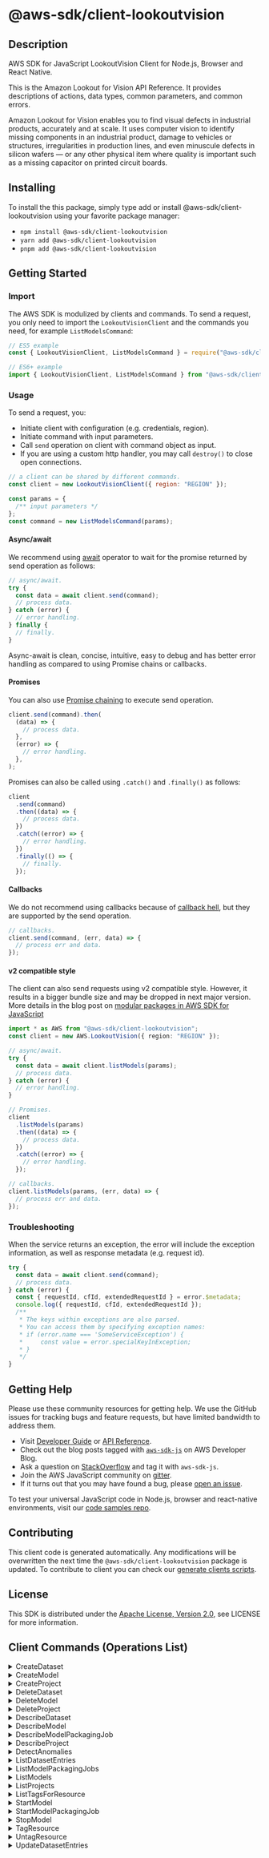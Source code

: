 <!-- generated file, do not edit directly -->

# @aws-sdk/client-lookoutvision

## Description

AWS SDK for JavaScript LookoutVision Client for Node.js, Browser and React Native.

<p>This is the Amazon Lookout for Vision API Reference. It provides descriptions of actions,
data types, common parameters, and common errors.</p>
<p>Amazon Lookout for Vision enables you to find visual defects in industrial products,
accurately and at scale. It uses computer vision to identify missing components in an industrial product,
damage to vehicles or structures, irregularities in production lines, and even minuscule defects in
silicon wafers — or any other physical item where quality is important such as a missing capacitor
on printed circuit boards.</p>

## Installing

To install the this package, simply type add or install @aws-sdk/client-lookoutvision
using your favorite package manager:

- `npm install @aws-sdk/client-lookoutvision`
- `yarn add @aws-sdk/client-lookoutvision`
- `pnpm add @aws-sdk/client-lookoutvision`

## Getting Started

### Import

The AWS SDK is modulized by clients and commands.
To send a request, you only need to import the `LookoutVisionClient` and
the commands you need, for example `ListModelsCommand`:

```js
// ES5 example
const { LookoutVisionClient, ListModelsCommand } = require("@aws-sdk/client-lookoutvision");
```

```ts
// ES6+ example
import { LookoutVisionClient, ListModelsCommand } from "@aws-sdk/client-lookoutvision";
```

### Usage

To send a request, you:

- Initiate client with configuration (e.g. credentials, region).
- Initiate command with input parameters.
- Call `send` operation on client with command object as input.
- If you are using a custom http handler, you may call `destroy()` to close open connections.

```js
// a client can be shared by different commands.
const client = new LookoutVisionClient({ region: "REGION" });

const params = {
  /** input parameters */
};
const command = new ListModelsCommand(params);
```

#### Async/await

We recommend using [await](https://developer.mozilla.org/en-US/docs/Web/JavaScript/Reference/Operators/await)
operator to wait for the promise returned by send operation as follows:

```js
// async/await.
try {
  const data = await client.send(command);
  // process data.
} catch (error) {
  // error handling.
} finally {
  // finally.
}
```

Async-await is clean, concise, intuitive, easy to debug and has better error handling
as compared to using Promise chains or callbacks.

#### Promises

You can also use [Promise chaining](https://developer.mozilla.org/en-US/docs/Web/JavaScript/Guide/Using_promises#chaining)
to execute send operation.

```js
client.send(command).then(
  (data) => {
    // process data.
  },
  (error) => {
    // error handling.
  },
);
```

Promises can also be called using `.catch()` and `.finally()` as follows:

```js
client
  .send(command)
  .then((data) => {
    // process data.
  })
  .catch((error) => {
    // error handling.
  })
  .finally(() => {
    // finally.
  });
```

#### Callbacks

We do not recommend using callbacks because of [callback hell](http://callbackhell.com/),
but they are supported by the send operation.

```js
// callbacks.
client.send(command, (err, data) => {
  // process err and data.
});
```

#### v2 compatible style

The client can also send requests using v2 compatible style.
However, it results in a bigger bundle size and may be dropped in next major version. More details in the blog post
on [modular packages in AWS SDK for JavaScript](https://aws.amazon.com/blogs/developer/modular-packages-in-aws-sdk-for-javascript/)

```ts
import * as AWS from "@aws-sdk/client-lookoutvision";
const client = new AWS.LookoutVision({ region: "REGION" });

// async/await.
try {
  const data = await client.listModels(params);
  // process data.
} catch (error) {
  // error handling.
}

// Promises.
client
  .listModels(params)
  .then((data) => {
    // process data.
  })
  .catch((error) => {
    // error handling.
  });

// callbacks.
client.listModels(params, (err, data) => {
  // process err and data.
});
```

### Troubleshooting

When the service returns an exception, the error will include the exception information,
as well as response metadata (e.g. request id).

```js
try {
  const data = await client.send(command);
  // process data.
} catch (error) {
  const { requestId, cfId, extendedRequestId } = error.$metadata;
  console.log({ requestId, cfId, extendedRequestId });
  /**
   * The keys within exceptions are also parsed.
   * You can access them by specifying exception names:
   * if (error.name === 'SomeServiceException') {
   *     const value = error.specialKeyInException;
   * }
   */
}
```

## Getting Help

Please use these community resources for getting help.
We use the GitHub issues for tracking bugs and feature requests, but have limited bandwidth to address them.

- Visit [Developer Guide](https://docs.aws.amazon.com/sdk-for-javascript/v3/developer-guide/welcome.html)
  or [API Reference](https://docs.aws.amazon.com/AWSJavaScriptSDK/v3/latest/index.html).
- Check out the blog posts tagged with [`aws-sdk-js`](https://aws.amazon.com/blogs/developer/tag/aws-sdk-js/)
  on AWS Developer Blog.
- Ask a question on [StackOverflow](https://stackoverflow.com/questions/tagged/aws-sdk-js) and tag it with `aws-sdk-js`.
- Join the AWS JavaScript community on [gitter](https://gitter.im/aws/aws-sdk-js-v3).
- If it turns out that you may have found a bug, please [open an issue](https://github.com/aws/aws-sdk-js-v3/issues/new/choose).

To test your universal JavaScript code in Node.js, browser and react-native environments,
visit our [code samples repo](https://github.com/aws-samples/aws-sdk-js-tests).

## Contributing

This client code is generated automatically. Any modifications will be overwritten the next time the `@aws-sdk/client-lookoutvision` package is updated.
To contribute to client you can check our [generate clients scripts](https://github.com/aws/aws-sdk-js-v3/tree/main/scripts/generate-clients).

## License

This SDK is distributed under the
[Apache License, Version 2.0](http://www.apache.org/licenses/LICENSE-2.0),
see LICENSE for more information.

## Client Commands (Operations List)

<details>
<summary>
CreateDataset
</summary>

[Command API Reference](https://docs.aws.amazon.com/AWSJavaScriptSDK/v3/latest/client/lookoutvision/command/CreateDatasetCommand/) / [Input](https://docs.aws.amazon.com/AWSJavaScriptSDK/v3/latest/Package/-aws-sdk-client-lookoutvision/Interface/CreateDatasetCommandInput/) / [Output](https://docs.aws.amazon.com/AWSJavaScriptSDK/v3/latest/Package/-aws-sdk-client-lookoutvision/Interface/CreateDatasetCommandOutput/)

</details>
<details>
<summary>
CreateModel
</summary>

[Command API Reference](https://docs.aws.amazon.com/AWSJavaScriptSDK/v3/latest/client/lookoutvision/command/CreateModelCommand/) / [Input](https://docs.aws.amazon.com/AWSJavaScriptSDK/v3/latest/Package/-aws-sdk-client-lookoutvision/Interface/CreateModelCommandInput/) / [Output](https://docs.aws.amazon.com/AWSJavaScriptSDK/v3/latest/Package/-aws-sdk-client-lookoutvision/Interface/CreateModelCommandOutput/)

</details>
<details>
<summary>
CreateProject
</summary>

[Command API Reference](https://docs.aws.amazon.com/AWSJavaScriptSDK/v3/latest/client/lookoutvision/command/CreateProjectCommand/) / [Input](https://docs.aws.amazon.com/AWSJavaScriptSDK/v3/latest/Package/-aws-sdk-client-lookoutvision/Interface/CreateProjectCommandInput/) / [Output](https://docs.aws.amazon.com/AWSJavaScriptSDK/v3/latest/Package/-aws-sdk-client-lookoutvision/Interface/CreateProjectCommandOutput/)

</details>
<details>
<summary>
DeleteDataset
</summary>

[Command API Reference](https://docs.aws.amazon.com/AWSJavaScriptSDK/v3/latest/client/lookoutvision/command/DeleteDatasetCommand/) / [Input](https://docs.aws.amazon.com/AWSJavaScriptSDK/v3/latest/Package/-aws-sdk-client-lookoutvision/Interface/DeleteDatasetCommandInput/) / [Output](https://docs.aws.amazon.com/AWSJavaScriptSDK/v3/latest/Package/-aws-sdk-client-lookoutvision/Interface/DeleteDatasetCommandOutput/)

</details>
<details>
<summary>
DeleteModel
</summary>

[Command API Reference](https://docs.aws.amazon.com/AWSJavaScriptSDK/v3/latest/client/lookoutvision/command/DeleteModelCommand/) / [Input](https://docs.aws.amazon.com/AWSJavaScriptSDK/v3/latest/Package/-aws-sdk-client-lookoutvision/Interface/DeleteModelCommandInput/) / [Output](https://docs.aws.amazon.com/AWSJavaScriptSDK/v3/latest/Package/-aws-sdk-client-lookoutvision/Interface/DeleteModelCommandOutput/)

</details>
<details>
<summary>
DeleteProject
</summary>

[Command API Reference](https://docs.aws.amazon.com/AWSJavaScriptSDK/v3/latest/client/lookoutvision/command/DeleteProjectCommand/) / [Input](https://docs.aws.amazon.com/AWSJavaScriptSDK/v3/latest/Package/-aws-sdk-client-lookoutvision/Interface/DeleteProjectCommandInput/) / [Output](https://docs.aws.amazon.com/AWSJavaScriptSDK/v3/latest/Package/-aws-sdk-client-lookoutvision/Interface/DeleteProjectCommandOutput/)

</details>
<details>
<summary>
DescribeDataset
</summary>

[Command API Reference](https://docs.aws.amazon.com/AWSJavaScriptSDK/v3/latest/client/lookoutvision/command/DescribeDatasetCommand/) / [Input](https://docs.aws.amazon.com/AWSJavaScriptSDK/v3/latest/Package/-aws-sdk-client-lookoutvision/Interface/DescribeDatasetCommandInput/) / [Output](https://docs.aws.amazon.com/AWSJavaScriptSDK/v3/latest/Package/-aws-sdk-client-lookoutvision/Interface/DescribeDatasetCommandOutput/)

</details>
<details>
<summary>
DescribeModel
</summary>

[Command API Reference](https://docs.aws.amazon.com/AWSJavaScriptSDK/v3/latest/client/lookoutvision/command/DescribeModelCommand/) / [Input](https://docs.aws.amazon.com/AWSJavaScriptSDK/v3/latest/Package/-aws-sdk-client-lookoutvision/Interface/DescribeModelCommandInput/) / [Output](https://docs.aws.amazon.com/AWSJavaScriptSDK/v3/latest/Package/-aws-sdk-client-lookoutvision/Interface/DescribeModelCommandOutput/)

</details>
<details>
<summary>
DescribeModelPackagingJob
</summary>

[Command API Reference](https://docs.aws.amazon.com/AWSJavaScriptSDK/v3/latest/client/lookoutvision/command/DescribeModelPackagingJobCommand/) / [Input](https://docs.aws.amazon.com/AWSJavaScriptSDK/v3/latest/Package/-aws-sdk-client-lookoutvision/Interface/DescribeModelPackagingJobCommandInput/) / [Output](https://docs.aws.amazon.com/AWSJavaScriptSDK/v3/latest/Package/-aws-sdk-client-lookoutvision/Interface/DescribeModelPackagingJobCommandOutput/)

</details>
<details>
<summary>
DescribeProject
</summary>

[Command API Reference](https://docs.aws.amazon.com/AWSJavaScriptSDK/v3/latest/client/lookoutvision/command/DescribeProjectCommand/) / [Input](https://docs.aws.amazon.com/AWSJavaScriptSDK/v3/latest/Package/-aws-sdk-client-lookoutvision/Interface/DescribeProjectCommandInput/) / [Output](https://docs.aws.amazon.com/AWSJavaScriptSDK/v3/latest/Package/-aws-sdk-client-lookoutvision/Interface/DescribeProjectCommandOutput/)

</details>
<details>
<summary>
DetectAnomalies
</summary>

[Command API Reference](https://docs.aws.amazon.com/AWSJavaScriptSDK/v3/latest/client/lookoutvision/command/DetectAnomaliesCommand/) / [Input](https://docs.aws.amazon.com/AWSJavaScriptSDK/v3/latest/Package/-aws-sdk-client-lookoutvision/Interface/DetectAnomaliesCommandInput/) / [Output](https://docs.aws.amazon.com/AWSJavaScriptSDK/v3/latest/Package/-aws-sdk-client-lookoutvision/Interface/DetectAnomaliesCommandOutput/)

</details>
<details>
<summary>
ListDatasetEntries
</summary>

[Command API Reference](https://docs.aws.amazon.com/AWSJavaScriptSDK/v3/latest/client/lookoutvision/command/ListDatasetEntriesCommand/) / [Input](https://docs.aws.amazon.com/AWSJavaScriptSDK/v3/latest/Package/-aws-sdk-client-lookoutvision/Interface/ListDatasetEntriesCommandInput/) / [Output](https://docs.aws.amazon.com/AWSJavaScriptSDK/v3/latest/Package/-aws-sdk-client-lookoutvision/Interface/ListDatasetEntriesCommandOutput/)

</details>
<details>
<summary>
ListModelPackagingJobs
</summary>

[Command API Reference](https://docs.aws.amazon.com/AWSJavaScriptSDK/v3/latest/client/lookoutvision/command/ListModelPackagingJobsCommand/) / [Input](https://docs.aws.amazon.com/AWSJavaScriptSDK/v3/latest/Package/-aws-sdk-client-lookoutvision/Interface/ListModelPackagingJobsCommandInput/) / [Output](https://docs.aws.amazon.com/AWSJavaScriptSDK/v3/latest/Package/-aws-sdk-client-lookoutvision/Interface/ListModelPackagingJobsCommandOutput/)

</details>
<details>
<summary>
ListModels
</summary>

[Command API Reference](https://docs.aws.amazon.com/AWSJavaScriptSDK/v3/latest/client/lookoutvision/command/ListModelsCommand/) / [Input](https://docs.aws.amazon.com/AWSJavaScriptSDK/v3/latest/Package/-aws-sdk-client-lookoutvision/Interface/ListModelsCommandInput/) / [Output](https://docs.aws.amazon.com/AWSJavaScriptSDK/v3/latest/Package/-aws-sdk-client-lookoutvision/Interface/ListModelsCommandOutput/)

</details>
<details>
<summary>
ListProjects
</summary>

[Command API Reference](https://docs.aws.amazon.com/AWSJavaScriptSDK/v3/latest/client/lookoutvision/command/ListProjectsCommand/) / [Input](https://docs.aws.amazon.com/AWSJavaScriptSDK/v3/latest/Package/-aws-sdk-client-lookoutvision/Interface/ListProjectsCommandInput/) / [Output](https://docs.aws.amazon.com/AWSJavaScriptSDK/v3/latest/Package/-aws-sdk-client-lookoutvision/Interface/ListProjectsCommandOutput/)

</details>
<details>
<summary>
ListTagsForResource
</summary>

[Command API Reference](https://docs.aws.amazon.com/AWSJavaScriptSDK/v3/latest/client/lookoutvision/command/ListTagsForResourceCommand/) / [Input](https://docs.aws.amazon.com/AWSJavaScriptSDK/v3/latest/Package/-aws-sdk-client-lookoutvision/Interface/ListTagsForResourceCommandInput/) / [Output](https://docs.aws.amazon.com/AWSJavaScriptSDK/v3/latest/Package/-aws-sdk-client-lookoutvision/Interface/ListTagsForResourceCommandOutput/)

</details>
<details>
<summary>
StartModel
</summary>

[Command API Reference](https://docs.aws.amazon.com/AWSJavaScriptSDK/v3/latest/client/lookoutvision/command/StartModelCommand/) / [Input](https://docs.aws.amazon.com/AWSJavaScriptSDK/v3/latest/Package/-aws-sdk-client-lookoutvision/Interface/StartModelCommandInput/) / [Output](https://docs.aws.amazon.com/AWSJavaScriptSDK/v3/latest/Package/-aws-sdk-client-lookoutvision/Interface/StartModelCommandOutput/)

</details>
<details>
<summary>
StartModelPackagingJob
</summary>

[Command API Reference](https://docs.aws.amazon.com/AWSJavaScriptSDK/v3/latest/client/lookoutvision/command/StartModelPackagingJobCommand/) / [Input](https://docs.aws.amazon.com/AWSJavaScriptSDK/v3/latest/Package/-aws-sdk-client-lookoutvision/Interface/StartModelPackagingJobCommandInput/) / [Output](https://docs.aws.amazon.com/AWSJavaScriptSDK/v3/latest/Package/-aws-sdk-client-lookoutvision/Interface/StartModelPackagingJobCommandOutput/)

</details>
<details>
<summary>
StopModel
</summary>

[Command API Reference](https://docs.aws.amazon.com/AWSJavaScriptSDK/v3/latest/client/lookoutvision/command/StopModelCommand/) / [Input](https://docs.aws.amazon.com/AWSJavaScriptSDK/v3/latest/Package/-aws-sdk-client-lookoutvision/Interface/StopModelCommandInput/) / [Output](https://docs.aws.amazon.com/AWSJavaScriptSDK/v3/latest/Package/-aws-sdk-client-lookoutvision/Interface/StopModelCommandOutput/)

</details>
<details>
<summary>
TagResource
</summary>

[Command API Reference](https://docs.aws.amazon.com/AWSJavaScriptSDK/v3/latest/client/lookoutvision/command/TagResourceCommand/) / [Input](https://docs.aws.amazon.com/AWSJavaScriptSDK/v3/latest/Package/-aws-sdk-client-lookoutvision/Interface/TagResourceCommandInput/) / [Output](https://docs.aws.amazon.com/AWSJavaScriptSDK/v3/latest/Package/-aws-sdk-client-lookoutvision/Interface/TagResourceCommandOutput/)

</details>
<details>
<summary>
UntagResource
</summary>

[Command API Reference](https://docs.aws.amazon.com/AWSJavaScriptSDK/v3/latest/client/lookoutvision/command/UntagResourceCommand/) / [Input](https://docs.aws.amazon.com/AWSJavaScriptSDK/v3/latest/Package/-aws-sdk-client-lookoutvision/Interface/UntagResourceCommandInput/) / [Output](https://docs.aws.amazon.com/AWSJavaScriptSDK/v3/latest/Package/-aws-sdk-client-lookoutvision/Interface/UntagResourceCommandOutput/)

</details>
<details>
<summary>
UpdateDatasetEntries
</summary>

[Command API Reference](https://docs.aws.amazon.com/AWSJavaScriptSDK/v3/latest/client/lookoutvision/command/UpdateDatasetEntriesCommand/) / [Input](https://docs.aws.amazon.com/AWSJavaScriptSDK/v3/latest/Package/-aws-sdk-client-lookoutvision/Interface/UpdateDatasetEntriesCommandInput/) / [Output](https://docs.aws.amazon.com/AWSJavaScriptSDK/v3/latest/Package/-aws-sdk-client-lookoutvision/Interface/UpdateDatasetEntriesCommandOutput/)

</details>

